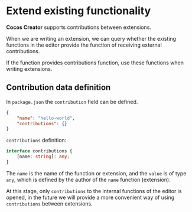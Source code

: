 # Extend existing functionality

**Cocos Creator** supports contributions between extensions.

When we are writing an extension, we can query whether the existing functions in the editor provide the function of receiving external contributions.

If the function provides contributions function, use these functions when writing extensions.

## Contribution data definition

In `package.json` the `contribution` field can be defined.

```json
{
    "name": "hello-world",
    "contributions": {}
}
```

`contributions` definition:

```typescript
interface contributions {
    [name: string]: any;
}
```

The `name` is the name of the function or extension, and the `value` is of type `any`, which is defined by the author of the `name` function (extension).

At this stage, only `contributions` to the internal functions of the editor is opened, in the future we will provide a more convenient way of using `contributions` between extensions.
